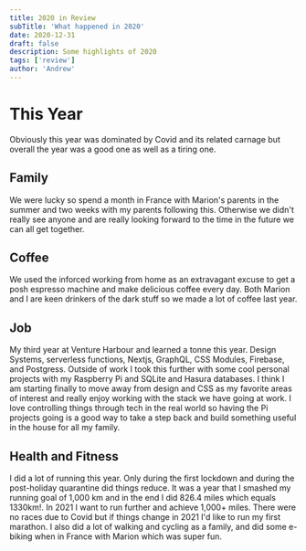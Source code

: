 ```yaml
---
title: 2020 in Review
subTitle: 'What happened in 2020'
date: 2020-12-31
draft: false
description: Some highlights of 2020
tags: ['review']
author: 'Andrew'
---
```


# This Year

Obviously this year was dominated by Covid and its related carnage but overall the year was a good one as well as a tiring one.

## Family

We were lucky so spend a month in France with Marion's parents in the summer and two weeks with my parents following this. Otherwise we didn't really see anyone and are really looking forward to the time in the future we can all get together.

## Coffee

We used the inforced working from home as an extravagant excuse to get a posh espresso machine and make delicious coffee every day. Both Marion and I are keen drinkers of the dark stuff so we made a lot of coffee last year.

## Job

My third year at Venture Harbour and learned a tonne this year. Design Systems, serverless functions, Nextjs, GraphQL, CSS Modules, Firebase, and Postgress. Outside of work I took this further with some cool personal projects with my Raspberry Pi and SQLite and Hasura databases. I think I am starting finally to move away from design and CSS as my favorite areas of interest and really enjoy working with the stack we have going at work. I love controlling things through tech in the real world so having the Pi projects going is a good way to take a step back and build something useful in the house for all my family.

## Health and Fitness

I did a lot of running this year. Only during the first lockdown and during the post-holiday quarantine did things reduce. It was a year that I smashed my running goal of 1,000 km and in the end I did 826.4 miles which equals 1330km!. In 2021 I want to run further and achieve 1,000+ miles. There were no races due to Covid but if things change in 2021 I'd like to run my first marathon. I also did a lot of walking and cycling as a family, and did some e-biking when in France with Marion which was super fun.
